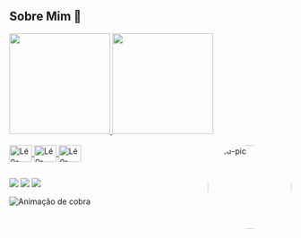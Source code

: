 ##  Sobre Mim 🚀
  <a href="https://github.com/leozinh0">
  <img height="180em" src="https://github-readme-stats.vercel.app/api?username=leozinh0&show_icons=true&theme=dark&include_all_commits=true&count_private=true"/>
  <img height="180em" src="https://github-readme-stats.vercel.app/api/top-langs/?username=leozinh0&layout=compact&langs_count=7&theme=dark"/>
</div>
<div style="display: inline_block"><br>
  <img align="center" alt="Léo-Java=" height="30" width="40" src="https://raw.githubusercontent.com/devicons/devicon/master/icons/java/java- plain.svg">
  <img align="center" alt="Léo-Flutter" height="30" width="40" src="https://raw.githubusercontent.com/devicons/devicon/master/icons/flutter/flutter-plain .svg">
  <img align="center" alt="Léo-Dart" height="30" width="40" src="https://raw.githubusercontent.com/devicons/devicon/master/icons/dart/dart-plain .svg">

  <img align="right" alt="Leo-pic" height="150" style="border-radius:100px;" src="https://cdn.pixabay.com/photo/2015/09/17/17/25/code-944499_960_720.jpg">
</div>
  
##
  
<div>
  <a href="https://www.instagram.com/leozinho_otto/" target="_blank"><img src="https://img.shields.io/badge/-Instagram-%23E4405F?style=for -the-badge&logo=instagram&logoColor=white" target="_blank"></a>
  <a href = "mailto:leonardootto05@gmail.com"><img src="https://img.shields.io/badge/-Gmail-%23333?style=for-the-badge&logo=gmail&logoColor=white" destino ="_blank"></a>
  <a href="https://www.linkedin.com/in/leozinh0" target="_blank"><img src="https://img.shields.io/badge/-LinkedIn-%230077B5?style= for-the-badge&logo=linkedin&logoColor=white" target="_blank"></a>
  
   
 
  ![ Animação de cobra ](https://github.com/leozinh0/leozinh0/)
  
</div>
